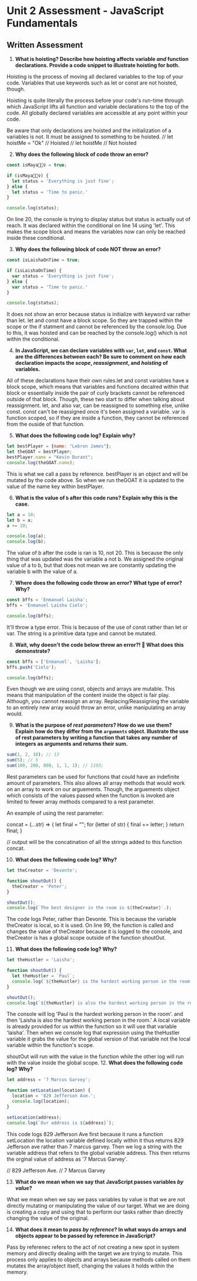 # Unit 2 Assessment - JavaScript Fundamentals
## Written Assessment

1. **What is hoisting? Describe how hoisting affects variable _and_ function declarations. Provide a code snippet to illustrate hoisting for both.** 

  Hoisting is the process of moving all declared variables to the top of your code. 
  Variables that use keywords such as let or const are not hoisted, though.
  
  Hoisting is quite literally the process before your code's run-time through which JavaScript lifts all function and variable declarations to the top of the code. 
  All globally declared variables are accessible at any point within your code.
  
  Be aware that only declarations are hoisted and the initialization of a variables is not. It must be assigned to something to be hoisted.
  // let hoistMe = "Ok" // Hoisted
  // let hoistMe // Not hoisted

2. **Why does the following block of code throw an error?**
  ```javascript
  const isMaya🧘🏽‍♀️ = true;

  if (isMaya🧘🏽‍♀️) {
    let status = 'Everything is just fine';
  } else {
    let status = 'Time to panic.'
  }

  console.log(status);
```
  On line 20, the console is trying to display status but status is actually out of reach.
  It was declared within the conditional on line 14 using 'let'. This makes the scope block and means the variables now can only be reached inside these conditional.


3. **Why does the following block of code NOT throw an error?**
  ```javascript
  const isLaishaOnTime = true;

  if (isLaishaOnTime) {
    var status = 'Everything is just fine';
  } else {
    var status = 'Time to panic.'
  }

  console.log(status);
  ```
  It does not show an error because status is initialize with keyword var rather than let. let and const have a block scope. So they are trapped within the scope or the if statment and cannot be referenced by the console.log. Due to this, it was hoisted and can be reached by the console.log() which is not within the conditional.


4. **In JavaScript, we can declare variables with `var`, `let`, and `const`. What are the differences between each? Be sure to comment on how each declaration impacts the _scope_, _reassignment_, and _hoisting_ of variables.**

All of these declarations have their own rules.let and const variables have a block scope, which means that variables and functions decalred within that block or essentially inside the pair of curly brackets cannot be referenced outside of that block. Though, these two start to differ when
talking about reassignment. let, and also var, can be reassigned to something else, unlike const. const can't be reassigned once it's been assigned a variable. var is function scoped, so if they are inside a function, they cannot be referenced from the ouside of that function.

5. **What does the following code log? Explain why?**
  ```javascript
  let bestPlayer = {name: "Lebron James"};
  let theGOAT = bestPlayer;
  bestPlayer.name = "Kevin Durant";
  console.log(theGOAT.name);
  ```
  This is what we call a pass by reference. bestPlayer is an object and will be mutated by the code above. So when we run theGOAT it is
  updated to the value of the name key within bestPlayer.
  
6. **What is the value of `b` after this code runs? Explain why this is the case.**
  ```javascript
  let a = 10;
  let b = a;
  a += 10;

  console.log(a);
  console.log(b);
  ```
  The value of b after the code is ran is 10, not 20. This is because the only thing that was updated was the variable a not b. We assigned the original value of a to b, but
  that does not mean we are constantly updating the variable b with the value of a.

7. **Where does the following code throw an error? What type of error? Why?**
  ```javascript
  const bffs = 'Enmanuel Laisha';
  bffs = 'Enmanuel Laisha Cielo';

  console.log(bffs);
  ```
  It'll throw a type error. This is because of the use of const rather than let or var. The string is a primitive data type and cannot be mutated.

8. **Wait, why doesn't the code below throw an error?! 🧐 What does this demonstrate?**
  ```javascript
  const bffs = ['Enmanuel', 'Laisha'];
  bffs.push('Cielo');

  console.log(bffs);
  ```
  Even though we are using const, objects and arrays are mutable. This means that manipulation of the content inside the object is fair play. Although, you cannot reassign an array.
  Replacing/Reassigning the variable to an entirely new array would throw an error, unlike manipulating an array would.

9. **What is the purpose of _rest parameters_? How do we use them? Explain how do they differ from the `arguments` object. Illustrate the use of rest parameters by writing a function that takes any number of integers as arguments and returns their sum.**

  ```javascript
  sum(1, 2, 10); // 13
  sum(5); // 5
  sum(100, 200, 800, 1, 1, 1); // 1103;
  ```
Rest parameters can be used for functions that could have an indefinite amount of parameters. This also allows all array methods that would work on an array to work on our arguements.
Though, the arguements object which consists of the values passed when the function is invoked are limited to fewer array methods compared to a rest parameter.

An example of using the rest parameter:

concat = (...str) => {
  let final = "";
  for (letter of str) {
    final += letter;
  }
  return final;
}

// output will be the concatination of all the strings added to this function concat.

10. **What does the following code log? Why?**
  ```javascript
  let theCreator = 'Devonte';

  function shoutOut() {
    theCreator = 'Peter';
  }

  shoutOut();
  console.log(`The best designer in the room is ${theCreator}`.);
  ```
  The code logs Peter, rather than Devonte. This is because the variable theCreator is local, so it is used. On line 99, the function is called 
  and changes the value of theCreator because it is logged to the console, and theCreator is has a global scope outside of the function shoutOut.

11. **What does the following code log? Why?**
  ```javascript
  let theHustler = 'Laisha';

  function shoutOut() {
    let theHustler = `Paul`;
    console.log(`${theHustler} is the hardest working person in the room.`);
  }

  shoutOut();
  console.log(`${theHustler} is also the hardest working person in the room.`);
  ```
 The console will log 'Paul is the hardest working person in the room'. and then 'Laisha is also the hardest working person in the room.'
  A local variable is already provided for us within the function so it will use that variable 'laisha'.
 Then when we console log that expression using the theHustler variable it grabs the value for the global version of that 
 variable not the local variable within the function's scope.

shoutOut will run with the value in the function while the other log will run with the value inside the global scope.
12. **What does the following code log? Why?**
  ```javascript
  let address = '7 Marcus Garvey';

  function setLocation(location) {
    location = '829 Jefferson Ave.';
    console.log(location);
  }

  setLocation(address);
  console.log(`Our address is ${address}`);
  ```
  This code logs 829 Jefferson Ave first because it runs a function setLocation the location variable defined locally within it thus 
  returns 829 Jefferson ave rather than 7 marcus garvey. Then we log a string with the variable address that refers to the global variable address.
  This then returns the orginal value of address as '7 Marcus Garvey'.

  // 829 Jefferson Ave.
  // 7 Marcus Garvey

13. **What do we mean when we say that JavaScript passes variables _by value_?**

  What we mean when we say we pass variables by value is that we are not directly mutating or manipulating the value of our target. What 
  we are doing is creating a copy and using that to perform our tasks rather than directly changing the value of the original.
  
14. **What does it mean to _pass by reference_? In what ways do arrays and objects appear to be passed by reference in JavaScript?**

  Pass by referenec refers to the act of not creating a new spot in system memory and directly dealing with the target we are trying to mutate.
  This process only applies to objects and arrays because methods called on them mutates the array/object itself, changing the values it holds within the memory.
  
